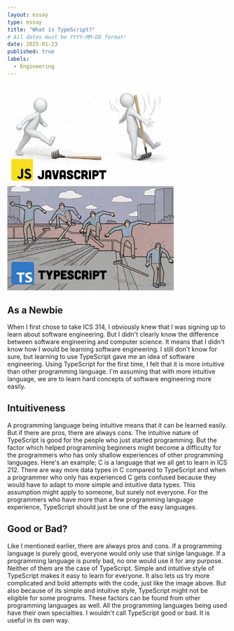 ```yaml
---
layout: essay
type: essay
title: "What is TypeScript?"
# All dates must be YYYY-MM-DD format!
date: 2025-01-23
published: true
labels:
  - Engineering
---
```


<img width="380px" class="rounded float-start pe-4" src="../img/image.png">

## As a Newbie

When I first chose to take ICS 314, I obviously knew that I was signing up to learn about software engineering. But I didn't clearly know the difference between software engineering and computer science. It means that I didn't know how I would be learning software engineering. I still don't know for sure, but learning to use TypeScript gave me an idea of software engineering. Using TypeScript for the first time, I felt that it is more intuitive than other programming language. I'm assuming that with more intuitive language, we are to learn hard concepts of software engineering more easily. 

## Intuitiveness

A programming language being intuitive means that it can be learned easily. But if there are pros, there are always cons. The intuitive nature of TypeScript is good for the people who just started programming. But the factor which helped programming beginners might become a difficulty for the programmers who has only shallow experiences of other programming languages. Here's an example; C is a language that we all get to learn in ICS 212. There are way more data types in C compared to TypeScript and when a programmer who only has experienced C gets confused because they would have to adapt to more simple and intuitive data types. This assumption might apply to someone, but surely not everyone. For the programmers who have more than a few programming language experience, TypeScript should just be one of the easy languages.

## Good or Bad?

Like I mentioned earlier, there are always pros and cons. If a programming language is purely good, everyone would only use that sinlge language. If a programming language is purely bad, no one would use it for any purpose. Neither of them are the case of TypeScript. Simple and intuitive style of TypeScript makes it easy to learn for everyone. It also lets us try more complicated and bold attempts with the code, just like the image above. But also because of its simple and intuitive style, TypeScript might not be eligible for some programs. These factors can be found from other programming languages as well. All the programming languages being used have their own specialties. I wouldn't call TypeScript good or bad. It is useful in its own way. 
